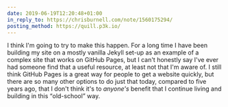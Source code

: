 ```yaml
---
date: 2019-06-19T12:20:48+01:00
in_reply_to: https://chrisburnell.com/note/1560175294/
posting_method: https://quill.p3k.io/
---
```


I think I'm going to try to make this happen. For a long time I have been building my site on a mostly vanilla Jekyll set-up as an example of a complex site that works on GitHub Pages, but I can't honestly say I've ever had someone find that a useful resource, at least not that I'm aware of. I still think GitHub Pages is a great way for people to get a website quickly, but there are so many other options to do just that today, compared to five years ago, that I don't think it's to _anyone's_ benefit that I continue living and building in this <q>old-school</q> way.
